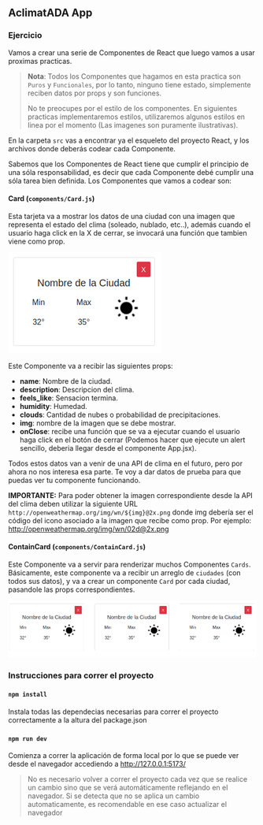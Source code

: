 ## AclimatADA App

### Ejercicio

Vamos a crear una serie de Componentes de React que luego vamos a usar proximas practicas.

> **Nota**: Todos los Componentes que hagamos en esta practica son `Puros` y `Funcionales`, por lo tanto, ninguno tiene estado, simplemente reciben datos por props y son funciones.
>
> No te preocupes por el estilo de los componentes. En siguientes practicas implementaremos estilos, utilizaremos algunos estilos en linea por el momento (Las imagenes son puramente ilustrativas).

En la carpeta `src` vas a encontrar ya el esqueleto del proyecto React, y los archivos donde deberás codear cada Componente.

Sabemos que los Componentes de React tiene que cumplir el principio de una sóla responsabilidad, es decir que cada Componente debé cumplir una sóla tarea bien definida. Los Componentes que vamos a codear son:

#### **Card (`components/Card.js`)**

Esta tarjeta va a mostrar los datos de una ciudad con una imagen que representa el estado del clima (soleado, nublado, etc..), además cuando el usuario haga click en la X de cerrar, se invocará una función que tambien viene como prop.

![](./img/WeatherCard.png)

Este Componente va a recibir las siguientes props:

- **name**: Nombre de la ciudad.
- **description**: Descripcion del clima.
- **feels_like**: Sensacion termina.
- **humidity**: Humedad.
- **clouds**: Cantidad de nubes o probabilidad de precipitaciones.
- **img**: nombre de la imagen que se debe mostrar.
- **onClose**: recibe una función que se va a ejecutar cuando el usuario haga click en el botón de cerrar (Podemos hacer que ejecute un alert sencillo, deberia llegar desde el componente App.jsx).

Todos estos datos van a venir de una API de clima en el futuro, pero por ahora no nos interesa esa parte. Te voy a dar datos de prueba para que puedas ver tu componente funcionando.

**IMPORTANTE:** Para poder obtener la imagen correspondiente desde la API del clima deben utilizar la siguiente URL `http://openweathermap.org/img/wn/${img}@2x.png` donde img debería ser el código del icono asociado a la imagen que recibe como prop. Por ejemplo: http://openweathermap.org/img/wn/02d@2x.png

#### **ContainCard (`components/ContainCard.js`)**

Este Componente va a servir para renderizar muchos Componentes `Cards`. Básicamente, este componente va a recibir un arreglo de `ciudades` (con todos sus datos), y va a crear un componente `Card` por cada ciudad, pasandole las props correspondientes.

![](./img/Cards.png)

### Instrucciones para correr el proyecto

#### `npm install`

Instala todas las dependecias necesarias para correr el proyecto correctamente a la altura del package.json

#### `npm run dev`

Comienza a correr la aplicación de forma local por lo que se puede ver desde el navegador accediendo a
http://127.0.0.1:5173/

> No es necesario volver a correr el proyecto cada vez que se realice un cambio sino que se verá automáticamente reflejando en el navegador. Si se detecta que no se aplica un cambio automaticamente, es recomendable en ese caso actualizar el navegador

